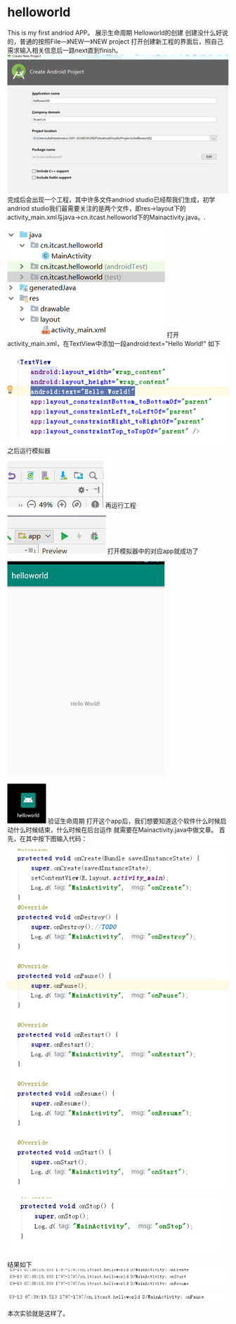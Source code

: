 # helloworld
This is my first andriod APP。
展示生命周期
Helloworld的创建
创建没什么好说的，普通的按照File—》NEW—》NEW project 打开创建新工程的界面后，照自己需求输入相关信息后一路next直到finish。
![创建界面](https://raw.githubusercontent.com/FOOLBUTDILIGENT/images/master/helloworld/%E5%9B%BE%E7%89%871.png)
完成后会出现一个工程，其中许多文件andriod studio已经帮我们生成，初学andriod studio我们最需要关注的是两个文件，即res->layout下的activity_main.xml与java->cn.itcast.helloworld下的Mainactivity.java。.

![3](https://raw.githubusercontent.com/FOOLBUTDILIGENT/images/master/helloworld/%E5%9B%BE%E7%89%872.png)
打开activity_main.xml，在TextView中添加一段android:text="Hello World!"
如下

![4](https://raw.githubusercontent.com/FOOLBUTDILIGENT/images/master/helloworld/%E5%9B%BE%E7%89%873.png)
之后运行模拟器

![5](https://raw.githubusercontent.com/FOOLBUTDILIGENT/images/master/helloworld/%E5%9B%BE%E7%89%874.png)
再运行工程

![6](https://raw.githubusercontent.com/FOOLBUTDILIGENT/images/master/helloworld/%E5%9B%BE%E7%89%875.png)
打开模拟器中的对应app就成功了


![8](https://raw.githubusercontent.com/FOOLBUTDILIGENT/images/master/helloworld/%E5%9B%BE%E7%89%877.png)

![9](https://raw.githubusercontent.com/FOOLBUTDILIGENT/images/master/helloworld/%E5%9B%BE%E7%89%878.png)
验证生命周期
打开这个app后，我们想要知道这个软件什么时候启动什么时候结束，什么时候在后台运作
就需要在Mainactivity.java中做文章。
首先，在其中按下图输入代码：

![10](https://raw.githubusercontent.com/FOOLBUTDILIGENT/images/master/helloworld/%E5%9B%BE%E7%89%879.png)


![11](https://raw.githubusercontent.com/FOOLBUTDILIGENT/images/master/helloworld/%E5%9B%BE%E7%89%8710.png)

结果如下
![12](https://raw.githubusercontent.com/FOOLBUTDILIGENT/images/master/helloworld/%E5%9B%BE%E7%89%8711.png)


![13](https://raw.githubusercontent.com/FOOLBUTDILIGENT/images/master/helloworld/%E5%9B%BE%E7%89%8712.png)

本次实验就是这样了。
